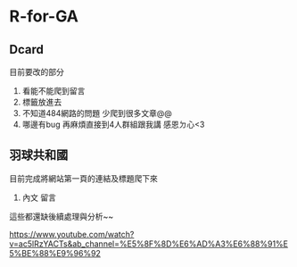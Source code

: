 # R-for-GA
## Dcard
目前要改的部分
1. 看能不能爬到留言
2. 標籤放進去
3. 不知道484網路的問題 少爬到很多文章@@
4. 哪邊有bug 再麻煩直接到4人群組跟我講 感恩ㄉ心<3

## 羽球共和國
目前完成將網站第一頁的連結及標題爬下來
1. 內文 留言


這些都還缺後續處理與分析~~

https://www.youtube.com/watch?v=ac5lRzYACTs&ab_channel=%E5%8F%8D%E6%AD%A3%E6%88%91%E5%BE%88%E9%96%92
